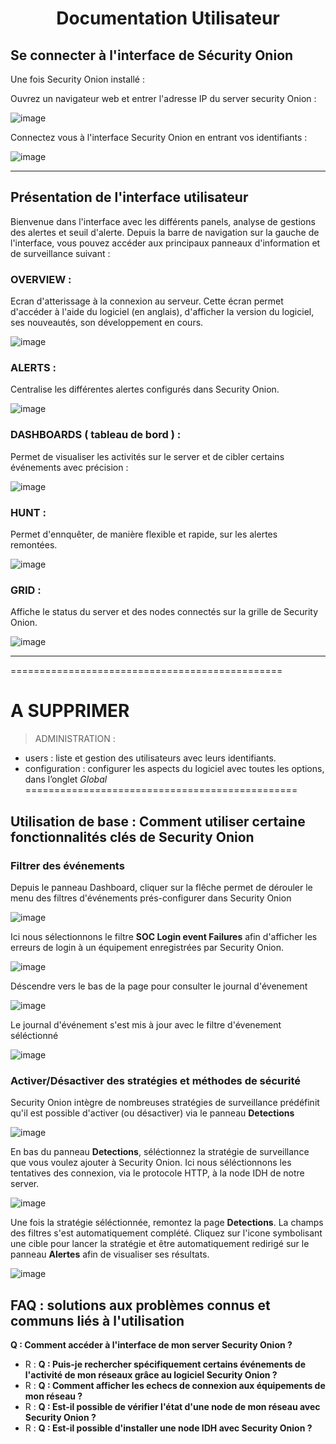 <div align="center"><h1>Documentation Utilisateur</h1></div>

## Se connecter à l'interface de Sécurity Onion 

Une fois Security Onion installé :
  
Ouvrez un navigateur web et entrer l'adresse IP du server security Onion :

![image](https://github.com/WildCodeSchool/TSSR-ANGOU-2409-P1-G3/blob/main/PHOTOS_USER/saisie_adresse_IP_OK.png)
  
Connectez vous à l'interface Security Onion en entrant vos identifiants :
  
![image](https://github.com/WildCodeSchool/TSSR-ANGOU-2409-P1-G3/blob/main/PHOTOS_USER/login_user.png)

_________________________________________

## Présentation de l'interface utilisateur

Bienvenue dans l'interface avec les différents panels, analyse de gestions des alertes et seuil d'alerte.
Depuis la barre de navigation sur la gauche de l'interface, vous pouvez accéder aux principaux panneaux d'information et de surveillance suivant :

### OVERVIEW :
Ecran d'atterissage à la connexion au serveur. Cette écran permet d'accéder à l'aide du logiciel (en anglais), d'afficher la version du logiciel, ses nouveautés, son développement en cours.

![image](https://github.com/WildCodeSchool/TSSR-ANGOU-2409-P1-G3/blob/main/PHOTOS_USER/overview_panel02.png)

### ALERTS :
Centralise les différentes alertes configurés dans Security Onion.

![image](https://github.com/WildCodeSchool/TSSR-ANGOU-2409-P1-G3/blob/main/PHOTOS_USER/alert_pannel_overview.png)

### DASHBOARDS ( tableau de bord ) :
Permet de visualiser les activités sur le server et de cibler certains événements avec précision :

![image](https://github.com/WildCodeSchool/TSSR-ANGOU-2409-P1-G3/blob/main/PHOTOS_USER/dashboard_pannel.png)

### HUNT :
Permet d'ennquêter, de manière flexible et rapide, sur les alertes remontées.

![image](https://github.com/WildCodeSchool/TSSR-ANGOU-2409-P1-G3/blob/main/PHOTOS_USER/hunt_pannel.png)

### GRID :
Affiche le status du server et des nodes connectés sur la grille de Security Onion.

![image](https://github.com/WildCodeSchool/TSSR-ANGOU-2409-P1-G3/blob/main/PHOTOS_USER/grid_pannel.png)

________________________________________________________________________________

===============================================
# A SUPPRIMER
> ADMINISTRATION :
* users : liste et gestion des utilisateurs avec leurs identifiants.
* configuration : configurer les aspects du logiciel avec toutes les options, dans l’onglet _Global_ 
===============================================


## Utilisation de base : Comment utiliser certaine fonctionnalités clés de Security Onion

### Filtrer des événements
Depuis le panneau Dashboard, cliquer sur la flêche permet de dérouler le menu des filtres d'événements prés-configurer dans Security Onion

![image](https://github.com/WildCodeSchool/TSSR-ANGOU-2409-P1-G3/blob/main/PHOTOS_USER/dashboard_filtrer-event.png)

Ici nous sélectionnons le filtre __SOC Login event Failures__ afin d'afficher les erreurs de login à un équipement enregistrées par Security Onion.

![image](https://github.com/WildCodeSchool/TSSR-ANGOU-2409-P1-G3/blob/main/PHOTOS_USER/dashboard_filtres_login_faileur.png)

Déscendre vers le bas de la page pour consulter le journal d'évenement

![image](https://github.com/WildCodeSchool/TSSR-ANGOU-2409-P1-G3/blob/main/PHOTOS_USER/dashboard_pannel_scrolldown.png)

Le journal d'événement s'est mis à jour avec le filtre d'évenement séléctionné

![image](https://github.com/WildCodeSchool/TSSR-ANGOU-2409-P1-G3/blob/main/PHOTOS_USER/dashbord_event_filtrer_update.png)

### Activer/Désactiver des stratégies et méthodes de sécurité
Security Onion intègre de nombreuses stratégies de surveillance prédéfinit qu'il est possible d'activer (ou désactiver) via le panneau __Detections__

![image](https://github.com/WildCodeSchool/TSSR-ANGOU-2409-P1-G3/blob/main/PHOTOS_USER/detection_pannel_scroll_down.png)

En bas du panneau __Detections__, séléctionnez la stratégie de surveillance que vous voulez ajouter à Security Onion.
Ici nous séléctionnons les tentatives des connexion, via le protocole HTTP, à la node IDH de notre server.

![image](https://github.com/WildCodeSchool/TSSR-ANGOU-2409-P1-G3/blob/main/PHOTOS_USER/detection_event_selection_pannel.png)

Une fois la stratégie séléctionnée, remontez la page __Detections__. 
La champs des filtres s'est automatiquement complété.
Cliquez sur l'icone symbolisant une cible pour lancer la stratégie et être automatiquement redirigé sur le panneau __Alertes__ afin de visualiser ses résultats.

![image](https://github.com/WildCodeSchool/TSSR-ANGOU-2409-P1-G3/blob/main/PHOTOS_USER/detection_pannel_majfiltre_lancer-alert.png)

## FAQ : solutions aux problèmes connus et communs liés à l'utilisation

__Q : Comment accéder à l'interface de mon server Security Onion ?__
  - R :
__Q : Puis-je rechercher spécifiquement certains événements de l'activité de mon réseaux grâce au logiciel Security Onion ?__
  - R :
__Q : Comment afficher les echecs de connexion aux équipements de mon réseau ?__
  - R :
__Q : Est-il possible de vérifier l'état d'une node de mon réseau avec Security Onion ?__
  - R :
__Q : Est-il possible d'installer une node IDH avec Security Onion ?__
